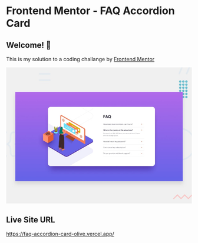 # Frontend Mentor - FAQ Accordion Card

## Welcome! 👋

This is my solution to a coding challange by [Frontend Mentor](https://www.frontendmentor.io)

![Design preview for the Huddle landing page with single introductory section](./design/desktop-preview.jpg)

## Live Site URL

https://faq-accordion-card-olive.vercel.app/
